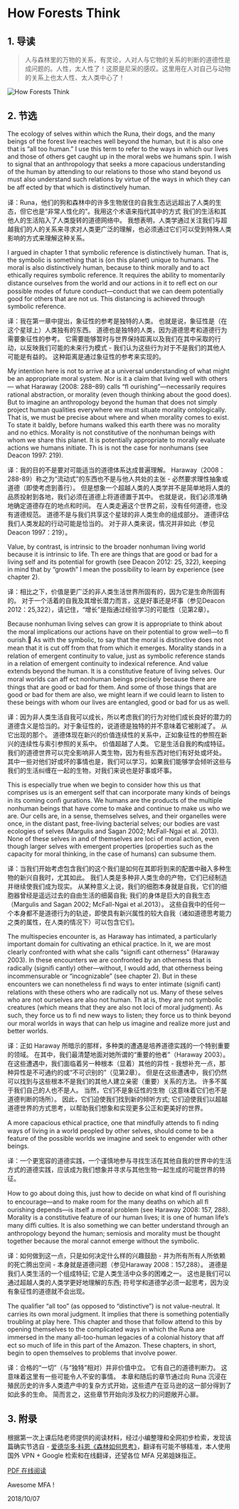 # How Forests Think

## 1. 导读

> 人与森林里的万物的关系，有灵论，人对人与它物的关系的判断的道德性是成问题的。人性，太人性了！这原是尼采的感叹。这里用在人对自己与动物的关系上也太人性、太人类中心了！

![How Forests Think](../../img/how_forests_think.jpg)

## 2. 节选

The ecology of selves within which the Runa, their dogs, and the many beings of the forest live reaches well beyond the human, but it is also one that is “all too human.” I use this term to refer to the ways in which our lives and those of others get caught up in the moral webs we humans spin. I wish to signal that an anthropology that seeks a more capacious understanding of the human by attending to our relations to those who stand beyond us must also understand such relations by virtue of the ways in which they can be aﬀ ected by that which is distinctively human.

译：Runa，他们的狗和森林中的许多生物居住的自我生态远远超出了人类的生态，但它也是“非常人性化的”。我用这个术语来指代其中的方式 我们的生活和其他人的生活陷入了人类旋转的道德网络中。 我想表明，人类学通过关注我们与超越我们的人的关系来寻求对人类更广泛的理解，也必须通过它们可以受到特殊人类影响的方式来理解这种关系。

I argued in chapter 1 that symbolic reference is distinctively human. That is, the symbolic is something that is (on this planet) unique to humans. The moral is also distinctively human, because to think morally and to act ethically requires symbolic reference. It requires the ability to momentarily distance ourselves from the world and our actions in it to reﬂ ect on our possible modes of future conduct—conduct that we can deem potentially good for others that are not us. This distancing is achieved through symbolic reference.

译：我在第一章中提出，象征性的参考是独特的人类。 也就是说，象征性是（在这个星球上）人类独有的东西。 道德也是独特的人类，因为道德思考和道德行为需要象征性的参考。 它需要能够暂时与世界保持距离以及我们在其中采取的行动，以反映我们可能的未来行为模式 - 我们认为这些行为对于不是我们的其他人可能是有益的。 这种距离是通过象征性的参考来实现的。

My intention here is not to arrive at a universal understanding of what might be an appropriate moral system. Nor is it a claim that living well with others— what Haraway (2008: 288–89) calls “ﬂ ourishing”—necessarily requires rational abstraction, or morality (even though thinking about the good does). But to imagine an anthropology beyond the human that does not simply project human qualities everywhere we must situate morality ontologically. That is, we must be precise about where and when morality comes to exist. To state it baldly, before humans walked this earth there was no morality and no ethics. Morality is not constitutive of the nonhuman beings with whom we share this planet. It is potentially appropriate to morally evaluate actions we humans initiate. Th is is not the case for nonhumans (see Deacon 1997: 219).

译：我的目的不是要对可能适当的道德体系达成普遍理解。 Haraway（2008：288-89）称之为“流动式”的东西也不是与他人共处的主张 - 必然要求理性抽象或道德（即使考虑到善行）。 但是想象一个超越人类的人类学并不是简单地将人类的品质投射到各地，我们必须在道德上将道德置于其中。 也就是说，我们必须准确地确定道德存在的地点和时间。 在人类走遍这个世界之前，没有任何道德，也没有道德规范。 道德不是与我们共享这个星球的非人类生命的组成部分。 道德评估我们人类发起的行动可能是恰当的。 对于非人类来说，情况并非如此（参见Deacon 1997：219）。

Value, by contrast, is intrinsic to the broader nonhuman living world because it is intrinsic to life. Th ere are things that are good or bad for a living self and its potential for growth (see Deacon 2012: 25, 322), keeping in mind that by “growth” I mean the possibility to learn by experience (see chapter 2).

译：相比之下，价值是更广泛的非人类生活世界所固有的，因为它是生命所固有的。 对于一个活着的自我及其增长潜力而言，这是好事还是坏事（参见Deacon 2012：25,322），请记住，“增长”是指通过经验学习的可能性（见第2章）。

Because nonhuman living selves can grow it is appropriate to think about the moral implications our actions have on their potential to grow well—to ﬂ ourish. As with the symbolic, to say that the moral is distinctive does not mean that it is cut oﬀ  from that from which it emerges. Morality stands in a relation of emergent continuity to value, just as symbolic reference stands in a relation of emergent continuity to indexical reference. And value extends beyond the human. It is a constitutive feature of living selves. Our moral worlds can aﬀ ect nonhuman beings precisely because there are things that are good or bad for them. And some of those things that are good or bad for them are also, we might learn if we could learn to listen to these beings with whom our lives are entangled, good or bad for us as well.

译：因为非人类生活自我可以成长，所以考虑我们的行为对他们成长良好的潜力的道德含义是恰当的。对于象征性的，说道德是独特的并不意味着它被削减了。 从它出现的那个。 道德体现在新兴的价值连续性的关系中，正如象征性的参照在新兴的连续性与索引参照的关系中。 价值超越了人类。 它是生活自我的构成特征。 我们的道德世界可以完全影响非人类生物，因为有些东西对他们有好处或坏处。 其中一些对他们好或坏的事情也是，我们可以学习，如果我们能够学会倾听这些与我们的生活纠缠在一起的生物，对我们来说也是好事或坏事。

This is especially true when we begin to consider how this us that comprises us is an emergent self that can incorporate many kinds of beings in its coming conﬁ gurations. We humans are the products of the multiple nonhuman beings that have come to make and continue to make us who we are. Our cells are, in a sense, themselves selves, and their organelles were once, in the distant past, free-living bacterial selves; our bodies are vast ecologies of selves (Margulis and Sagan 2002; McFall-Ngai et al. 2013). None of these selves in and of themselves are loci of moral action, even though larger selves with emergent properties (properties such as the capacity for moral thinking, in the case of humans) can subsume them.

译：当我们开始考虑包含我们的这个我们是如何在其即将到来的配置中融入多种生物的新兴自我时，尤其如此。 我们人类是多种非人类生命的产物，它们已经制造并继续使我们成为现实。 从某种意义上说，我们的细胞本身就是自我，它们的细胞器曾经是遥远过去的自由生活的细菌自我; 我们的身体是巨大的自我生态（Margulis and Sagan 2002; McFall-Ngai et al.2013）。 这些自我中的任何一个本身都不是道德行为的轨迹，即使具有新兴属性的较大自我（诸如道德思考能力之类的属性，在人类的情况下）可以包含它们。

The multispecies encounter is, as Haraway has intimated, a particularly important domain for cultivating an ethical practice. In it, we are most clearly confronted with what she calls “signiﬁ cant otherness” (Haraway 2003). In these encounters we are confronted by an otherness that is radically (signiﬁ cantly) other—without, I would add, that otherness being incommensurable or “incognizable” (see chapter 2). But in these encounters we can nonetheless ﬁ nd ways to enter intimate (signiﬁ cant) relations with these others who are radically not us. Many of these selves who are not ourselves are also not human. Th at is, they are not symbolic creatures (which means that they are also not loci of moral judgment). As such, they force us to ﬁ nd new ways to listen; they force us to think beyond our moral worlds in ways that can help us imagine and realize more just and better worlds.

译：正如 Haraway 所暗示的那样，多种类的遭遇是培养道德实践的一个特别重要的领域。 在其中，我们最清楚地面对她所谓的“重要的他者”（Haraway 2003）。 在这些遭遇中，我们面临着另一种根本（显着）其他的异性 - 我想补充一点，那种异性是不可通约的或“不可识别的”（见第2章）。 但是在这些遭遇中，我们仍然可以找到与这些根本不是我们的其他人建立亲密（重要）关系的方法。 许多不属于我们自己的人也不是人。 当然，它们不是象征性的生物（这意味着它们也不是道德判断的场所）。 因此，它们迫使我们找到新的倾听方式; 它们迫使我们以超越道德世界的方式思考，以帮助我们想象和实现更多公正和更美好的世界。

A more capacious ethical practice, one that mindfully attends to ﬁ nding ways of living in a world peopled by other selves, should come to be a feature of the possible worlds we imagine and seek to engender with other beings.

译：一个更宽容的道德实践，一个谨慎地参与寻找生活在其他自我的世界中的生活方式的道德实践，应该成为我们想象并寻求与其他生物一起生成的可能世界的特征。

How to go about doing this, just how to decide on what kind of ﬂ ourishing to encourage—and to make room for the many deaths on which all ﬂ ourishing depends—is itself a moral problem (see Haraway 2008: 157, 288). Morality is a constitutive feature of our human lives; it is one of human life’s many diﬃ  culties. It is also something we can better understand through an anthropology beyond the human; semiosis and morality must be thought together because the moral cannot emerge without the symbolic.

译：如何做到这一点，只是如何决定什么样的兴趣鼓励 - 并为所有所有人所依赖的死亡腾出空间 - 本身就是道德问题（参见Haraway 2008：157,288）。 道德是我们人类生活的一个组成特征; 它是人类生活中众多的困难之一。 这也是我们可以通过超越人类的人类学更好地理解的东西; 符号学和道德学必须一起思考，因为没有象征性的道德就不会出现。

The qualiﬁer “all too” (as opposed to “distinctive”) is not value-neutral. It carries its own moral judgment. It implies that there is something potentially troubling at play here. This chapter and those that follow attend to this by opening themselves to the complicated ways in which the Runa are immersed in the many all-too-human legacies of a colonial history that aﬀ ect so much of life in this part of the Amazon. These chapters, in short, begin to open themselves to problems that involve power.

译：合格的“一切”（与“独特”相对）并非价值中立。 它有自己的道德判断力。 这意味着这里有一些可能令人不安的事情。 本章和随后的章节通过向 Runa 沉浸在殖民历史的许多人类遗产中的复杂方式开始，这些遗产在亚马逊的这一部分得到了如此多的生命。 简而言之，这些章节开始向涉及权力的问题敞开心扉。

## 3. 附录

根据第一次上课后陆老师提供的阅读材料，经过小编整理和全网初步检索，发现该篇确实节选自 - [爱德华多·科恩《森林如何思考》](https://books.google.co.jp/books/about/How_Forests_Think.html?id=_okkDQAAQBAJ&source=kp_cover&redir_esc=y)，翻译有可能不够精准，本人使用国外 VPN + Google 检索和在线翻译，还望各位 MFA 兄弟姐妹指正。

[PDF 在线阅读](https://is.muni.cz/el/1423/podzim2015/SOC587/um/KOHN_HowForestsThink_2013.pdf)

Awesome MFA !

2018/10/07